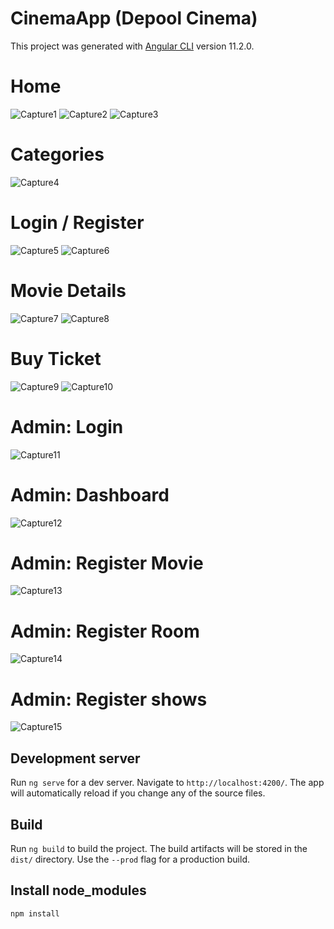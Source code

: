 # CinemaApp (Depool Cinema)

This project was generated with [Angular CLI](https://github.com/angular/angular-cli) version 11.2.0.

# Home

![Capture1](https://user-images.githubusercontent.com/41870089/224839445-6592aec9-83e7-4c21-bec5-2a4c4e7e41da.PNG)
![Capture2](https://user-images.githubusercontent.com/41870089/224839851-475622de-766c-48d2-b633-eb8fb81c92d0.PNG)
![Capture3](https://user-images.githubusercontent.com/41870089/224840008-b2ab4b27-890f-4925-8569-703b38d6f183.PNG)

# Categories
![Capture4](https://user-images.githubusercontent.com/41870089/224840021-3fdab3f6-6073-4d10-bed9-56cffb0a7813.PNG)

# Login / Register
![Capture5](https://user-images.githubusercontent.com/41870089/224840195-1004212d-9913-45ef-b134-dfaad3e66e55.PNG)
![Capture6](https://user-images.githubusercontent.com/41870089/224840220-288a2857-a0b3-43f6-a2fc-5da8202a9388.PNG)

# Movie Details
![Capture7](https://user-images.githubusercontent.com/41870089/224840368-2b75b2dc-3ee6-4177-83b9-5d9492df663f.PNG)
![Capture8](https://user-images.githubusercontent.com/41870089/224840402-bf92d6e5-5a87-458e-9ab5-ba13b2500305.PNG)

# Buy Ticket
![Capture9](https://user-images.githubusercontent.com/41870089/224840528-89d9e4bf-00e4-4248-a589-d55774bf11b0.PNG)
![Capture10](https://user-images.githubusercontent.com/41870089/224840539-892ac142-fa56-414b-a262-d6253172dc89.PNG)

# Admin: Login
![Capture11](https://user-images.githubusercontent.com/41870089/224840691-a7f810ef-34d8-4bab-892d-6ad4e8d9e17b.PNG)

# Admin: Dashboard
![Capture12](https://user-images.githubusercontent.com/41870089/224840746-5d3e5051-41a2-4701-9f92-c96877c94248.PNG)

# Admin: Register Movie
![Capture13](https://user-images.githubusercontent.com/41870089/224840845-551d5521-1087-4784-a8dd-81699600b223.PNG)

# Admin: Register Room
![Capture14](https://user-images.githubusercontent.com/41870089/224840973-71983fd1-9c1b-4420-b791-9296708ad45f.PNG)

# Admin: Register shows
![Capture15](https://user-images.githubusercontent.com/41870089/224841312-93b4415c-e70d-4240-a293-e25699034c4a.PNG)

## Development server

Run `ng serve` for a dev server. Navigate to `http://localhost:4200/`. The app will automatically reload if you change any of the source files.

## Build

Run `ng build` to build the project. The build artifacts will be stored in the `dist/` directory. Use the `--prod` flag for a production build.

## Install node_modules

``npm install ``
